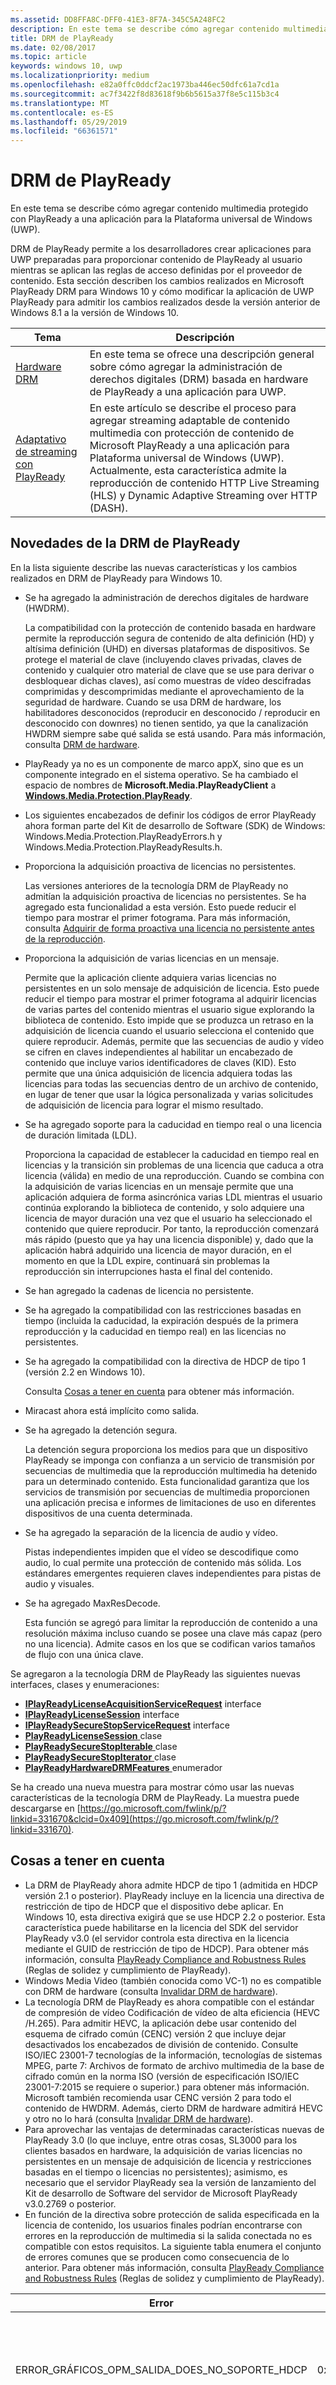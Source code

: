 ```yaml
---
ms.assetid: DD8FFA8C-DFF0-41E3-8F7A-345C5A248FC2
description: En este tema se describe cómo agregar contenido multimedia protegido con PlayReady a una aplicación para la Plataforma universal de Windows (UWP).
title: DRM de PlayReady
ms.date: 02/08/2017
ms.topic: article
keywords: windows 10, uwp
ms.localizationpriority: medium
ms.openlocfilehash: e82a0ffc0ddcf2ac1973ba446ec50dfc61a7cd1a
ms.sourcegitcommit: ac7f3422f8d83618f9b6b5615a37f8e5c115b3c4
ms.translationtype: MT
ms.contentlocale: es-ES
ms.lasthandoff: 05/29/2019
ms.locfileid: "66361571"
---
```

# <a name="playready-drm"></a>DRM de PlayReady



En este tema se describe cómo agregar contenido multimedia protegido con PlayReady a una aplicación para la Plataforma universal de Windows (UWP).

DRM de PlayReady permite a los desarrolladores crear aplicaciones para UWP preparadas para proporcionar contenido de PlayReady al usuario mientras se aplican las reglas de acceso definidas por el proveedor de contenido. Esta sección describen los cambios realizados en Microsoft PlayReady DRM para Windows 10 y cómo modificar la aplicación de UWP PlayReady para admitir los cambios realizados desde la versión anterior de Windows 8.1 a la versión de Windows 10.
 
| Tema                                                                     | Descripción                                                                                                                                                                                                                                                                             |
|---------------------------------------------------------------------------|-----------------------------------------------------------------------------------------------------------------------------------------------------------------------------------------------------------------------------------------------------------------------------------------|
| [Hardware DRM](hardware-drm.md)                                           | En este tema se ofrece una descripción general sobre cómo agregar la administración de derechos digitales (DRM) basada en hardware de PlayReady a una aplicación para UWP.                                                                                                                                                                 |
| [Adaptativo de streaming con PlayReady](adaptive-streaming-with-playready.md) | En este artículo se describe el proceso para agregar streaming adaptable de contenido multimedia con protección de contenido de Microsoft PlayReady a una aplicación para Plataforma universal de Windows (UWP). Actualmente, esta característica admite la reproducción de contenido HTTP Live Streaming (HLS) y Dynamic Adaptive Streaming over HTTP (DASH). |

## <a name="whats-new-in-playready-drm"></a>Novedades de la DRM de PlayReady

En la lista siguiente describe las nuevas características y los cambios realizados en DRM de PlayReady para Windows 10.

-   Se ha agregado la administración de derechos digitales de hardware (HWDRM).

    La compatibilidad con la protección de contenido basada en hardware permite la reproducción segura de contenido de alta definición (HD) y altísima definición (UHD) en diversas plataformas de dispositivos. Se protege el material de clave (incluyendo claves privadas, claves de contenido y cualquier otro material de clave que se use para derivar o desbloquear dichas claves), así como muestras de vídeo descifradas comprimidas y descomprimidas mediante el aprovechamiento de la seguridad de hardware. Cuando se usa DRM de hardware, los habilitadores desconocidos (reproducir en desconocido / reproducir en desconocido con downres) no tienen sentido, ya que la canalización HWDRM siempre sabe qué salida se está usando. Para más información, consulta [DRM de hardware](hardware-drm.md).

-   PlayReady ya no es un componente de marco appX, sino que es un componente integrado en el sistema operativo. Se ha cambiado el espacio de nombres de **Microsoft.Media.PlayReadyClient** a [**Windows.Media.Protection.PlayReady**](https://docs.microsoft.com/uwp/api/Windows.Media.Protection.PlayReady).
-   Los siguientes encabezados de definir los códigos de error PlayReady ahora forman parte del Kit de desarrollo de Software (SDK) de Windows: Windows.Media.Protection.PlayReadyErrors.h y Windows.Media.Protection.PlayReadyResults.h.
-   Proporciona la adquisición proactiva de licencias no persistentes.

    Las versiones anteriores de la tecnología DRM de PlayReady no admitían la adquisición proactiva de licencias no persistentes. Se ha agregado esta funcionalidad a esta versión. Esto puede reducir el tiempo para mostrar el primer fotograma. Para más información, consulta [Adquirir de forma proactiva una licencia no persistente antes de la reproducción](#proactively-acquire-a-non-persistent-license-before-playback).

-   Proporciona la adquisición de varias licencias en un mensaje.

    Permite que la aplicación cliente adquiera varias licencias no persistentes en un solo mensaje de adquisición de licencia. Esto puede reducir el tiempo para mostrar el primer fotograma al adquirir licencias de varias partes del contenido mientras el usuario sigue explorando la biblioteca de contenido. Esto impide que se produzca un retraso en la adquisición de licencia cuando el usuario selecciona el contenido que quiere reproducir. Además, permite que las secuencias de audio y vídeo se cifren en claves independientes al habilitar un encabezado de contenido que incluye varios identificadores de claves (KID). Esto permite que una única adquisición de licencia adquiera todas las licencias para todas las secuencias dentro de un archivo de contenido, en lugar de tener que usar la lógica personalizada y varias solicitudes de adquisición de licencia para lograr el mismo resultado.

-   Se ha agregado soporte para la caducidad en tiempo real o una licencia de duración limitada (LDL).

    Proporciona la capacidad de establecer la caducidad en tiempo real en licencias y la transición sin problemas de una licencia que caduca a otra licencia (válida) en medio de una reproducción. Cuando se combina con la adquisición de varias licencias en un mensaje permite que una aplicación adquiera de forma asincrónica varias LDL mientras el usuario continúa explorando la biblioteca de contenido, y solo adquiere una licencia de mayor duración una vez que el usuario ha seleccionado el contenido que quiere reproducir. Por tanto, la reproducción comenzará más rápido (puesto que ya hay una licencia disponible) y, dado que la aplicación habrá adquirido una licencia de mayor duración, en el momento en que la LDL expire, continuará sin problemas la reproducción sin interrupciones hasta el final del contenido.

-   Se han agregado la cadenas de licencia no persistente.
-   Se ha agregado la compatibilidad con las restricciones basadas en tiempo (incluida la caducidad, la expiración después de la primera reproducción y la caducidad en tiempo real) en las licencias no persistentes.
-   Se ha agregado la compatibilidad con la directiva de HDCP de tipo 1 (versión 2.2 en Windows 10).

    Consulta [Cosas a tener en cuenta](#things-to-consider) para obtener más información.

-   Miracast ahora está implícito como salida.
-   Se ha agregado la detención segura.

    La detención segura proporciona los medios para que un dispositivo PlayReady se imponga con confianza a un servicio de transmisión por secuencias de multimedia que la reproducción multimedia ha detenido para un determinado contenido. Esta funcionalidad garantiza que los servicios de transmisión por secuencias de multimedia proporcionen una aplicación precisa e informes de limitaciones de uso en diferentes dispositivos de una cuenta determinada.

-   Se ha agregado la separación de la licencia de audio y vídeo.

    Pistas independientes impiden que el vídeo se descodifique como audio, lo cual permite una protección de contenido más sólida. Los estándares emergentes requieren claves independientes para pistas de audio y visuales.

-   Se ha agregado MaxResDecode.

    Esta función se agregó para limitar la reproducción de contenido a una resolución máxima incluso cuando se posee una clave más capaz (pero no una licencia). Admite casos en los que se codifican varios tamaños de flujo con una única clave.

Se agregaron a la tecnología DRM de PlayReady las siguientes nuevas interfaces, clases y enumeraciones:

-   [**IPlayReadyLicenseAcquisitionServiceRequest**](https://docs.microsoft.com/uwp/api/Windows.Media.Protection.PlayReady.IPlayReadyLicenseAcquisitionServiceRequest) interface
-   [**IPlayReadyLicenseSession**](https://docs.microsoft.com/uwp/api/Windows.Media.Protection.PlayReady.IPlayReadyLicenseSession) interface
-   [**IPlayReadySecureStopServiceRequest**](https://docs.microsoft.com/uwp/api/Windows.Media.Protection.PlayReady.IPlayReadySecureStopServiceRequest) interface
-   [**PlayReadyLicenseSession** ](https://docs.microsoft.com/uwp/api/Windows.Media.Protection.PlayReady.PlayReadyLicenseSession) clase
-   [**PlayReadySecureStopIterable** ](https://docs.microsoft.com/uwp/api/Windows.Media.Protection.PlayReady.PlayReadySecureStopIterable) clase
-   [**PlayReadySecureStopIterator** ](https://docs.microsoft.com/uwp/api/Windows.Media.Protection.PlayReady.PlayReadySecureStopIterator) clase
-   [**PlayReadyHardwareDRMFeatures** ](https://docs.microsoft.com/uwp/api/Windows.Media.Protection.PlayReady.PlayReadyHardwareDRMFeatures) enumerador

Se ha creado una nueva muestra para mostrar cómo usar las nuevas características de la tecnología DRM de PlayReady. La muestra puede descargarse en [https://go.microsoft.com/fwlink/p/?linkid=331670&clcid=0x409](https://go.microsoft.com/fwlink/p/?linkid=331670).

## <a name="things-to-consider"></a>Cosas a tener en cuenta

-   La DRM de PlayReady ahora admite HDCP de tipo 1 (admitida en HDCP versión 2.1 o posterior). PlayReady incluye en la licencia una directiva de restricción de tipo de HDCP que el dispositivo debe aplicar. En Windows 10, esta directiva exigirá que se use HDCP 2.2 o posterior. Esta característica puede habilitarse en la licencia del SDK del servidor PlayReady v3.0 (el servidor controla esta directiva en la licencia mediante el GUID de restricción de tipo de HDCP). Para obtener más información, consulta [PlayReady Compliance and Robustness Rules](https://www.microsoft.com/playready/licensing/compliance/) (Reglas de solidez y cumplimiento de PlayReady).
-   Windows Media Video (también conocida como VC-1) no es compatible con DRM de hardware (consulta [Invalidar DRM de hardware](hardware-drm.md#override-hardware-drm)).
-   La tecnología DRM de PlayReady es ahora compatible con el estándar de compresión de vídeo Codificación de vídeo de alta eficiencia (HEVC /H.265). Para admitir HEVC, la aplicación debe usar contenido del esquema de cifrado común (CENC) versión 2 que incluye dejar desactivados los encabezados de división de contenido. Consulte ISO/IEC 23001-7 tecnologías de la información, tecnologías de sistemas MPEG, parte 7: Archivos de formato de archivo multimedia de la base de cifrado común en la norma ISO (versión de especificación ISO/IEC 23001-7:2015 se requiere o superior.) para obtener más información. Microsoft también recomienda usar CENC versión 2 para todo el contenido de HWDRM. Además, cierto DRM de hardware admitirá HEVC y otro no lo hará (consulta [Invalidar DRM de hardware](hardware-drm.md#override-hardware-drm)).
-   Para aprovechar las ventajas de determinadas características nuevas de PlayReady 3.0 (lo que incluye, entre otras cosas, SL3000 para los clientes basados en hardware, la adquisición de varias licencias no persistentes en un mensaje de adquisición de licencia y restricciones basadas en el tiempo o licencias no persistentes); asimismo, es necesario que el servidor PlayReady sea la versión de lanzamiento del Kit de desarrollo de Software del servidor de Microsoft PlayReady v3.0.2769 o posterior.
-   En función de la directiva sobre protección de salida especificada en la licencia de contenido, los usuarios finales podrían encontrarse con errores en la reproducción de multimedia si la salida conectada no es compatible con estos requisitos. La siguiente tabla enumera el conjunto de errores comunes que se producen como consecuencia de lo anterior. Para obtener más información, consulta [PlayReady Compliance and Robustness Rules](https://www.microsoft.com/playready/licensing/compliance/) (Reglas de solidez y cumplimiento de PlayReady).

| Error                                                   | Valor      | Descripción                                                                                                                                                                                                                                                                                                                                                                                                                                                                                                 |
|---------------------------------------------------------|------------|-------------------------------------------------------------------------------------------------------------------------------------------------------------------------------------------------------------------------------------------------------------------------------------------------------------------------------------------------------------------------------------------------------------------------------------------------------------------------------------------------------------|
| ERROR\_GRÁFICOS\_OPM\_SALIDA\_DOES\_NO\_SOPORTE\_HDCP  | 0xC0262513 | La Directiva de protección de salida de la licencia requiere que el monitor active la especificación HDCP, pero no se pudo activar.                                                                                                                                                                                                                                                                                                                                                                                              |
| MF\_E\_DIRECTIVA\_NO COMPATIBLE                              | 0xC00D7159 | La Directiva de protección de salida de la licencia requiere que el monitor active la especificación HDCP de tipo 1, pero no se pudo activar.                                                                                                                                                                                                                                                                                                                                                                                |
| DRM\_E\_TEE\_SALIDA\_PROTECCIÓN\_REQUISITOS\_NO\_MÉ | 0x8004CD22 | Este código de error solo se produce cuando se ejecuta en DRM de hardware. La directiva de protección de salida de la licencia requiere que el monitor active el HDCP o reduzca la resolución eficaz del contenido, pero no se puede activar el HDCP y la resolución eficaz del contenido no se puede reducir porque DRM de hardware no admite que se reduzca la resolución del contenido. En la tecnología DRM de software, el contenido sí se reproduce. Consulta [Consideraciones para el uso de DRM de hardware](hardware-drm.md#considerations-for-using-hardware-drm). |
| ERROR\_GRÁFICOS\_OPM\_NO\_ADMITIDOS                    | 0xc0262500 | El controlador de elementos gráficos no admite la protección de salida. Por ejemplo, el monitor está conectado a través de VGA o no está instalado un controlador de elementos gráficos adecuado para la salida digital. En este último caso, el controlador habitual que se instala es el Adaptador de pantalla básico de Microsoft y el problema se resuelve con la instalación de un controlador de gráficos adecuado.                                                                                                                                                  |

## <a name="output-protection"></a>Protección de salida

En la siguiente sección se describe el comportamiento al usar la DRM de PlayReady para Windows 10 con las directivas de protección de salida en una licencia de PlayReady.

La DRM de PlayReady admite los niveles de protección de salida que contiene la **especificación de derechos de multimedia extensible de Microsoft PlayReady**. Este documento puede encontrarse en el paquete de la documentación que se entrega con los productos con licencia de PlayReady.

> [!NOTE]
> Los valores permitidos para los niveles de protección de salida que un servidor de licencias puede establecer se rigen por las [PlayReady Compliance Rules (Reglas de cumplimiento de PlayReady)](https://www.microsoft.com/playready/licensing/compliance/).

La DRM de PlayReady permite la reproducción de contenido con directivas de protección de salida únicamente en conectores de salida del modo especificado en las reglas de cumplimiento de PlayReady. Para obtener más información sobre las condiciones de los conectores de salida especificadas en las reglas de cumplimiento de PlayReady, consulta [Defined Terms for PlayReady Compliance and Robustness Rules](https://www.microsoft.com/playready/licensing/compliance/) (Términos definidos para las reglas de solidez y cumplimiento de PlayReady).

Esta sección se centra en los escenarios de protección de salida con DRM de PlayReady para Windows 10 y de DRM de hardware de PlayReady para Windows 10, que también está disponible en algunos clientes de Windows. Con la HWDRM de PlayReady, todas las protecciones de salida se aplican desde dentro de la implementación de Windows TEE (consulta [DRM de hardware](hardware-drm.md)). Como resultado, algunos comportamientos varían respecto a cuando se usa la SWDRM (DRM de software) de PlayReady:

* Compatibilidad con nivel de protección de salida (OPL) de vídeo Digital sin comprimir 270: PlayReady HWDRM para Windows 10 no admite la resolución de profundidad y exigirá que esté implicada HDCP (ancho de banda alto protección de contenido Digital). Recomendamos que el contenido de alta definición para la HWDRM tenga un OPL mayor de 270 (aunque no es necesario). Además, deberías establecer una restricción de tipo de HDCP en la licencia (HDCP versión 2.2 o posterior).
* A diferencia de la SWDRM, con la HWDRM se aplican protecciones de salida a todos los monitores basadas en el monitor menos capacitado. Por ejemplo, si el usuario tiene dos monitores conectados y uno de ellos es compatible con HDCP y el otro no, se producirá un error en la reproducción si la licencia requiere HDCP, incluso si el contenido solamente se representa en el monitor compatible con HDCP. En el caso de la SWDRM, el contenido se reproducirá siempre que solo se represente en el monitor compatible con HDCP.
* No se garantiza que el cliente pueda usar la HWDRM ni que esta sea segura, a menos que las claves de contenido y las licencias cumplan las siguientes condiciones:
    * La licencia que se use para la clave de contenido de vídeo debe tener un nivel de seguridad mínimo de 3000.
    * El audio debe estar cifrado con una clave de contenido distinta que el vídeo, y la licencia que se use para el audio debe tener un nivel de seguridad mínimo de 2000. Como alternativa, el audio podría dejarse sin cifrar.
* Todos los escenarios de la SWDRM requieren que el nivel mínimo de seguridad de la licencia de PlayReady usado para la clave de contenido de audio o vídeo sea menor o igual a 2000.

### <a name="output-protection-levels"></a>Niveles de protección de salida

En la siguiente tabla se muestran las asignaciones entre varios OPL en la licencia de PlayReady y cómo las aplica la DRM de PlayReady para Windows 10.

#### <a name="video"></a>Vídeo

<table>
    <tr>
        <th rowspan="2">OPL</th>
        <th>Vídeo digital comprimido</th>
        <th colspan="2">Vídeo digital sin comprimir</th>
        <th>TV analógica</th>
    </tr>
    <tr>
        <th>Cualquiera</th>
        <th colspan="2">HDMI, DVI, DisplayPort, MHL</th>
        <th>Componente, compuesto</th>
    </tr>
    <tr>
        <th>100</th>
        <td rowspan="6">N/A\*</td>
        <td colspan="2">Pasa contenido.</td>
        <td>Pasa contenido.</td>
    </tr>
    <tr>
        <th>150</th>
        <td colspan="2" rowspan="2">N/A\*</td>
        <td>Pasa contenido cuando CopyNever de CGMS-A está ocupado o si no se puede usar CGMS A.</td>
    </tr>
    <tr>
        <th>200</th>
        <td>Pasa contenido cuando se usa CopyNever de CGMS-A.</td>
    </tr>
    <tr>
        <th>250</th>
        <td colspan="2">Intenta usar HDCP, pero pasa contenido independientemente del resultado.</td>
        <td rowspan="5">N/A\*</td>
    </tr>
    <tr>
        <th>270</th>
        <td><b>SWDRM</b>: Intenta ponerse en contacto HDCP. Si no se puede usar HDCP, el equipo restringirá la resolución eficaz a 520 000 píxeles por fotograma y pasará el contenido.</td>
        <td><b>HWDRM</b>: Pasa contenido con HDCP. Si no se puede usar HDCP, se bloquea la reproducción en los puertos HDMI/DVI.</td>
    </tr>
    <tr>
        <th>300</th>
        <td colspan="2">
            <p>
                **Cuando no se define la restricción de tipo HDCP:** Pasa contenido con HDCP. Si no se puede usar HDCP, se bloquea la reproducción en los puertos HDMI/DVI.
            </p>
            <p>
                **Cuando se define la restricción de tipo HDCP**: Contenido de pasadas con HDCP 2.2 y el tipo de secuencia de contenido establecido en 1. Si no se puede usar HDCP o el tipo de secuencia de contenido no se puede establecer en 1, se bloquea la reproducción a los puertos HDMI/DVI.
            </p>
        </td>
    </tr>
    <tr>
        <th>400</th>
        <td rowspan="2">Windows 10 nunca pasa contenido de vídeo digital comprimido a salidas, independientemente del valor del OPL posterior. Para obtener más información sobre el contenido de vídeo digital comprimido, consulta <a href="https://www.microsoft.com/playready/licensing/compliance/">Compliance Rules for PlayReady Products</a> (Reglas de cumplimiento para productos PlayReady).</td>
        <td colspan="2" rowspan="2">N/A\*</td>
    </tr>
    <tr>
        <th>500</th>
    </tr>
</table>
<br/>

\* No todos los valores para los niveles de protección de salida se pueden establecer un servidor de licencias. Para obtener más información, consulta [PlayReady Compliance Rules](https://www.microsoft.com/playready/licensing/compliance/) (Reglas de cumplimiento de PlayReady).

#### <a name="audio"></a>Audio

<table>
    <tr>
        <th rowspan="2">OPL</th>
        <th>Audio digital comprimido</th>
        <th>Audio digital sin comprimir</th>
        <th>Audio analógico o USB</th>
    </tr>
    <tr>
        <th>HDMI, DisplayPort, MHL</th>
        <th>HDMI, DisplayPort, MHL</th>
        <th>Cualquiera</th>
    </tr>
    <tr>
        <th>100</th>
        <td rowspan="3">Pasa contenido.</td>
        <td>Pasa contenido.</td>
        <td rowspan="5">Pasa contenido.</td>
    </tr>
    <tr>
        <th>150</th>
        <td rowspan="4">No pasa contenido.</td>
    </tr>
    <tr>
        <th>200</th>
    </tr>
    <tr>
        <th>250</th>
        <td>Pasa contenido cuando se usa HDCP en HDMI, DisplayPort o MHL, o si se usa SCMS y se establece en CopyNever.</td>
    </tr>
    <tr>
        <th>300</th>
        <td>Pasa contenido cuando se usa HDCP en HDMI, DisplayPort o MHL.</td>
    </tr>
</table>
<br/>

### <a name="miracast"></a>Miracast

La DRM de PlayReady permite reproducir contenido a través de la salida Miracast en cuanto se usa HDCP 2.0 o posterior. Sin embargo, en Windows 10, Miracast se considera una salida *digital*. Para obtener más información acerca de los escenarios de Miracast, consulta [PlayReady Compliance Rules](https://www.microsoft.com/playready/licensing/compliance/) (Reglas de cumplimiento de PlayReady). La siguiente tabla delinea las asignaciones entre varios OPL en la licencia de PlayReady y cómo la DRM de PlayReady las aplica en salidas de Miracast.

<table>
    <tr>
        <th>OPL</th>
        <th>Audio digital comprimido</th>
        <th>Audio digital sin comprimir</th>
        <th>Vídeo digital comprimido</th>
        <th>Vídeo digital sin comprimir</th>
    </tr>
    <tr>
        <th>100</th>
        <td rowspan="4">Pasa contenido cuando se usa HDCP 2.0 o posterior. Si no se puede usar, no pasa contenido</td>
        <td>Pasa contenido cuando se usa HDCP 2.0 o posterior. Si no se puede usar, no pasa contenido</td>
        <td rowspan="6">N/A\*</td>
        <td>Pasa contenido cuando se usa HDCP 2.0 o posterior. Si no se puede usar, no pasa contenido</td>
    </tr>
    <tr>
        <th>150</th>
        <td rowspan="3">No pasa contenido.</td>
        <td rowspan="2">N/A\*</td>
    </tr>
    <tr>
        <th>200</th>
    </tr>
    <tr>
        <th>250</th>
        <td rowspan="2">Pasa contenido cuando se usa HDCP 2.0 o posterior. Si no se puede usar, no pasa contenido</td>
    </tr>
    <tr>
        <th>270</th>
        <td colspan="2">N/A\*</td>
    </tr>
    <tr>
        <th>300</th>
        <td>Pasa contenido cuando se usa HDCP 2.0 o posterior. Si no se puede usar, no pasa contenido</td>
        <td>No pasa contenido.</td>
        <td>
            <p>
                **Cuando no se define la restricción de tipo HDCP:** Pasa contenido cuando se usa HDCP 2.0 o posterior. Si no se puede usar, NO pasa contenido.
            </p>
            <p>
                **Cuando se define la restricción de tipo HDCP:** Contenido de pasadas con HDCP 2.2 y el tipo de secuencia de contenido establecido en 1. Si no se puede usar HDCP o el tipo de secuencia de contenido no se puede establecer en 1, no pasa contenido.
            </p>        
        </td>
    </tr>
    <tr>
        <th>400</th>
        <td rowspan="2" colspan="2">N/A\*</td>
        <td rowspan="2">Windows 10 nunca pasa contenido de vídeo digital comprimido a salidas, independientemente del valor del OPL posterior. Para obtener más información sobre el contenido de vídeo digital comprimido, consulta <a href="https://www.microsoft.com/playready/licensing/compliance/">Compliance Rules for PlayReady Products</a> (Reglas de cumplimiento para productos PlayReady).</td>
        <td rowspan="2">N/A\*</td>
    </tr>
    <tr>
        <th>500</th>
    </tr>
</table>
<br/>

\* No todos los valores para los niveles de protección de salida se pueden establecer un servidor de licencias. Para obtener más información, consulta [PlayReady Compliance Rules](https://www.microsoft.com/playready/licensing/compliance/) (Reglas de cumplimiento de PlayReady).

### <a name="additional-explicit-output-restrictions"></a>Restricciones de salida explícitas adicionales

La siguiente tabla describe la implementación de la DRM de PlayReady para Windows 10 de las restricciones explícitas de protección de salida de vídeo digital.

<table>
    <tr>
        <th>Escenario</th>
        <th>GUID</th>
        <th>Si...</th>
        <th>En ese caso...</th>
    </tr>
    <tr>
        <th>Tamaño máximo de descodificación de resolución efectiva</th>
        <td>9645E831-E01D-4FFF-8342-0A720E3E028F</td>
        <td>La salida conectada es: Salida de vídeo digital, Miracast, HDMI, DVI, etc.</td>
        <td>
            <p>
                Pasa contenido cuando está restringido a:  
            </p>
            <ul>
                <li>(a) El ancho del fotograma debe ser menor o igual que el ancho máximo del fotograma en píxeles, y el alto del fotograma menor o igual que el alto máximo del fotograma en píxeles, o</li>
                <li>(b) El alto del fotograma debe ser menor o igual que el ancho máximo del fotograma en píxeles, y el ancho del fotograma menor o igual que el alto máximo del fotograma en píxeles.</li>
            </ul>                   
        </td>
    </tr>
    <tr>
        <th>Restricción del tipo de HDCP</th>
        <td>ABB2C6F1-E663-4625-A945-972D17B231E7</td>
        <td>La salida conectada es: Salida de vídeo digital, Miracast, HDMI, DVI, etc.</td>
        <td>Pasa contenido con HDCP 2.2 y el tipo de secuencia de contenido establecido en 1. Si no se puede usar HDCP 2.2 o el tipo de secuencia de contenido no se puede establecer en 1, no pasa contenido. También debe especificarse el nivel de protección de salida del vídeo digital sin comprimir de un valor mayor o igual a 271</td>
    </tr>
</table>
<br/>

La siguiente tabla describe la implementación de la DRM de PlayReady para Windows 10 de las restricciones explícitas de protección de salida de vídeo analógico.

<table>
    <tr>
        <th>Escenario</th>
        <th>GUID</th>
        <th>Si...</th>
        <th colspan="2">En ese caso...</th>
    </tr>
    <tr>
        <th>Monitor de PC analógico</th>
        <td>D783A191-E083-4BAF-B2DA-E69F910B3772</td>
        <td>Salida conectada es: VGA, DVI&ndash;analógico, etcetera.</td>
        <td><b>SWDRM:</b> PC se restringen la resolución efectiva para 520,000 epx por fotograma y pasar contenido</td>
        <td><b>HWDRM:</b> No pasa contenido.</td>
    </tr>
    <tr>
        <th>Componente analógico</th>
        <td>811C5110-46C8-4C6E-8163-C0482A15D47E</td>
        <td>La salida conectada es: Componente</td>
        <td><b>SWDRM:</b> PC se restringen la resolución efectiva para 520,000 epx por fotograma y pasar contenido</td>
        <td><b>HWDRM:</b> No pasa contenido.</td>
    </tr>
    <tr>
        <th rowspan="2">Salidas de TV analógica</th>
        <td>2098DE8D-7DDD-4BAB-96C6-32EBB6FABEA3</td>
        <td>El OPL de la TV analógica es menor que 151.</td>
        <td colspan="2">Debe usarse CGMS-A.</td>
    </tr>
    <tr>
        <td>225CD36F-F132-49EF-BA8C-C91EA28E4369</td>
        <td>El OPL de la TV analógica es menor que 101 y la licencia no contiene 2098DE8D-7DDD-4BAB-96C6-32EBB6FABEA3.</td>
        <td colspan="2">Debe intentarse el uso de CGMS-A, pero el contenido se puede reproducir independientemente del resultado.</td>
    </tr>
    <tr>
        <th>Control de la ganancia y franjas de color automáticos</th>
        <td>C3FD11C6-F8B7-4D20-B008-1DB17D61F2DA</td>
        <td>Pasar contenido con una resolución menor o igual a 520 000 px a una salida de TV analógica</td>
        <td colspan="2">Establece AGC solo para el vídeo de componente y el modo PAL cuando la resolución es inferior a 520 000 px y establece la información de AGC y franjas de color para NTSC cuando la resolución es inferior a 520 000 px, de acuerdo con lo indicado en la tabla 3.5.7.3. en las reglas de cumplimiento</td>
    </tr>
    <tr>
        <th>Solo salida digital</th>
        <td>760AE755-682A-41E0-B1B3-DCDF836A7306</td>
        <td>La salida conectada es analógica</td>
        <td colspan="2">No pasa contenido.</td>
    </tr>
</table>
<br/>

> [!NOTE]
> Si se usa una llave de adaptador, como "Mini DisplayPort a VGA" para la reproducción, Windows 10 ve el resultado como salida de vídeo digital y no puede aplicar las directivas de vídeo analógico.

En la siguiente tabla se describe la implementación de DRM de PlayReady para Windows 10 que permite reproducir en otras circunstancias.

<table>
    <tr>
        <th>Escenario</th>
        <th>GUID</th>
        <th>Si...</th>
        <th colspan="2">En ese caso...</th>
    </tr>
    <tr>
        <th>Salida desconocida</th>
        <td>786627D8-C2A6-44BE-8F88-08AE255B01A7</td>
        <td>Si no se puede determinar la salida de un modo razonable o no se puede establecer OPM con el controlador de gráficos.</td>
        <td><b>SWDRM:</b> Pasa contenido.</td>
        <td><b>HWDRM:</b> No pasa contenido.</td>
    </tr>
    <tr>
        <th>Salida desconocida con restricción.</th>
        <td>B621D91F-EDCC-4035-8D4B-DC71760D43E9</td>
        <td>Si no se puede determinar la salida de un modo razonable o no se puede establecer OPM con el controlador de gráficos.</td>
        <td><b>SWDRM:</b> PC se restringen la resolución efectiva para 520,000 epx por fotograma y pasar contenido</td>
        <td><b>HWDRM:</b> No pasa contenido.</td>
    </tr>
</table>
<br/>

## <a name="prerequisites"></a>Requisitos previos

Antes de empezar a crear la aplicación para UWP protegida con PlayReady, es necesario instalar el siguiente software en el sistema:

-   Windows 10.
-   Si se está compilando aplicaciones para UWP cualquiera de los ejemplos de DRM de PlayReady, debe utilizar Microsoft Visual Studio 2015 o posterior para compilar los ejemplos. Todavía puede utilizar Microsoft Visual Studio 2013 para compilar cualquiera de los ejemplos de DRM de PlayReady para las aplicaciones de Windows 8.1 Store.

<!--This is no longer available-->
<!--If you are planning to play back MPEG-2/H.262 content on your app, you must also download and install [Windows 8.1 Media Center Pack](https://go.microsoft.com/fwlink/p/?LinkId=626876).-->

## <a name="playready-uwp-app-migration-guide"></a>Guía de migración de la aplicación para UWP de PlayReady

Esta sección incluye información sobre cómo migrar las aplicaciones existentes de PlayReady Windows 8.x Store a Windows 10.

El espacio de nombres PlayReady aplicaciones para UWP en Windows 10 se ha cambiado de **Microsoft.Media.PlayReadyClient** a [ **Windows.Media.Protection.PlayReady**](https://docs.microsoft.com/uwp/api/Windows.Media.Protection.PlayReady). Esto significa que tendrás que buscar y reemplazar el espacio de nombres antiguo por uno nuevo en el código. Seguirás haciendo referencia a un archivo winmd. Forma parte de windows.media.winmd en el sistema operativo Windows 10. Está en el windows.winmd como parte del Windows SDK de TH. Para UWP, se hace referencia en windows.foundation.univeralappcontract.winmd.

Para reproducir contenido protegido por PlayReady de alta definición (HD) (1080p) y contenido de altísima definición (UHD), tendrás que implementar DRM de hardware PlayReady. Para obtener información sobre cómo implementar DRM de hardware PlayReady, consulta [DRM de hardware](hardware-drm.md).

Algunos contenidos no son compatibles con la tecnología DRM de hardware. Para obtener información acerca de cómo deshabilitar DRM de hardware y habilitar DRM de software DRM, consulta [Invalidar DRM de hardware](hardware-drm.md#override-hardware-drm).

En lo relacionado con el administrador de protección multimedia, asegúrate de que el código tenga la siguiente configuración si es que no la tiene ya:

```cs
var mediaProtectionManager = new Windows.Media.Protection.MediaProtectionManager();

mediaProtectionManager.Properties["Windows.Media.Protection.MediaProtectionSystemId"] = 
             '{F4637010-03C3-42CD-B932-B48ADF3A6A54}'
var cpsystems = new Windows.Foundation.Collections.PropertySet();
cpsystems["{F4637010-03C3-42CD-B932-B48ADF3A6A54}"] = 
                "Windows.Media.Protection.PlayReady.PlayReadyWinRTTrustedInput";
mediaProtectionManager.Properties["Windows.Media.Protection.MediaProtectionSystemIdMapping"] = cpsystems;

mediaProtectionManager.Properties["Windows.Media.Protection.MediaProtectionContainerGuid"] = 
                "{9A04F079-9840-4286-AB92-E65BE0885F95}";
```

## <a name="proactively-acquire-a-non-persistent-license-before-playback"></a>Adquirir de forma proactiva una licencia no persistente antes de la reproducción

En esta sección se describe cómo obtener licencias no persistentes de forma proactiva antes de que empiece la reproducción.

En versiones anteriores del DRM de PlayReady, las licencias no persistentes solo se podían obtener de forma reactiva durante la reproducción. En esta versión, puedes adquirir licencias no persistentes de forma proactiva antes de que empiece la reproducción.

1.  Crear de forma proactiva una sesión de reproducción donde se pueda almacenar la licencia no persistente. Por ejemplo:

    ```cs
    var cpsystems = new Windows.Foundation.Collections.PropertySet();       
    cpsystems["{F4637010-03C3-42CD-B932-B48ADF3A6A54}"] = "Windows.Media.Protection.PlayReady.PlayReadyWinRTTrustedInput"; // PlayReady

    var pmpSystemInfo = new Windows.Foundation.Collections.PropertySet();
    pmpSystemInfo["Windows.Media.Protection.MediaProtectionSystemId"] = "{F4637010-03C3-42CD-B932-B48ADF3A6A54}";
    pmpSystemInfo["Windows.Media.Protection.MediaProtectionSystemIdMapping"] = cpsystems;
    var pmpServer = new Windows.Media.Protection.MediaProtectionPMPServer( pmpSystemInfo );
    ```

2.  Vincula esa sesión de reproducción a la clase de adquisición de licencia. Por ejemplo:

    ```cs
    var licenseSessionProperties = new Windows.Foundation.Collections.PropertySet();
    licenseSessionProperties["Windows.Media.Protection.MediaProtectionPMPServer"] = pmpServer;
    var licenseSession = new Windows.Media.Protection.PlayReady.PlayReadyLicenseSession( licenseSessionProperties );
    ```

3.  Crea una solicitud de servicio de licencia. Por ejemplo:

    ```cs
    var laSR = licenseSession.CreateLAServiceRequest();
    ```

4.  Realiza la adquisición de licencia con la solicitud de servicio creada en el paso 3. La licencia se almacenará en la sesión de reproducción.
5.  Vincula la sesión de reproducción al origen multimedia de la reproducción. Por ejemplo:

    ```cs
    licenseSession.configureMediaProtectionManager( mediaProtectionManager );
    videoPlayer.msSetMediaProtectionManager( mediaProtectionManager );
    ```
    
## <a name="query-for-protection-capabilities"></a>Consultar las capacidades de protección
A partir de Windows 10, versión 1703, puedes consultar las funcionalidades de DRM de hardware, como descodificar códecs, la resolución y las protecciones de salida (HDCP). Las consultas se realizan con el método [**IsTypeSupported**](https://docs.microsoft.com/uwp/api/windows.media.protection.protectioncapabilities.istypesupported) que toma una cadena que representa las funcionalidades para las que se consulta al soporte técnico y una cadena que especifica el sistema de claves al que se aplica la consulta. Para una lista de los valores de cadena compatibles, consulta la página de referencia de la API para [**IsTypeSupported**](https://docs.microsoft.com/uwp/api/windows.media.protection.protectioncapabilities.istypesupported). En el siguiente ejemplo de código se muestra el uso de este método.  

    ```cs
    using namespace Windows::Media::Protection;

    ProtectionCapabilities^ sr = ref new ProtectionCapabilities();

    ProtectionCapabilityResult result = sr->IsTypeSupported(
    L"video/mp4; codecs=\"avc1.640028\"; features=\"decode-bpp=10,decode-fps=29.97,decode-res-x=1920,decode-res-y=1080\"",
    L"com.microsoft.playready");

    switch (result)
    {
        case ProtectionCapabilityResult::Probably:
        // Queue up UHD HW DRM video
        break;

        case ProtectionCapabilityResult::Maybe:
        // Check again after UI or poll for more info.
        break;

        case ProtectionCapabilityResult::NotSupported:
        // Do not queue up UHD HW DRM video.
        break;
    }
    ```
## <a name="add-secure-stop"></a>Agregar una detención segura

Esta sección describe cómo agregar una detención segura a una aplicación para UWP.

La detención segura proporciona los medios para que un dispositivo PlayReady se imponga con confianza a un servicio de transmisión por secuencias de multimedia que la reproducción multimedia ha detenido para un determinado contenido. Esta funcionalidad garantiza que los servicios de transmisión por secuencias de multimedia proporcionen una aplicación precisa e informes de limitaciones de uso en diferentes dispositivos de una cuenta determinada.

Hay dos escenarios principales para el envío de un desafío de detención segura:

-   Cuando se detiene la presentación multimedia porque se ha alcanzado el final del contenido o cuando el usuario detiene la presentación multimedia en algún lugar en mitad del proceso.
-   Cuando la sesión anterior termina inesperadamente (por ejemplo, debido a un bloqueo del sistema o la aplicación). La aplicación tendrá que consultar, ya sea al inicio o apagado, las sesiones de detención segura pendientes y enviar los desafíos independientemente de otras reproducciones de multimedia.

Para una implementación de muestra de detención segura, consulta el archivo securestop.cs en la muestra de PlayReady ubicada en [https://go.microsoft.com/fwlink/p/?linkid=331670&clcid=0x409](https://go.microsoft.com/fwlink/p/?linkid=331670).

## <a name="use-playready-drm-on-xbox-one"></a>Usar DRM de PlayReady en Xbox One

Para usar DRM de PlayReady en una aplicación para UWP en Xbox One, primero debe registrar su [centro de partners](https://partner.microsoft.com/dashboard) cuenta que usa para publicar la aplicación para la autorización usar PlayReady. Puedes hacerlo de dos maneras distintas:

* Hacer que tu contacto de Microsoft solicite permiso.
* Se aplican para la autorización mediante el envío de su nombre de cuenta y la empresa del centro de partners para [ pronxbox@microsoft.com ](mailto:pronxbox@microsoft.com).

Una vez que recibas la autorización, tendrás que agregar un elemento `<DeviceCapability>` adicional en el manifiesto de la aplicación. Tendrás que hacerlo de forma manual porque actualmente no hay ninguna opción disponible en el Diseñador de manifiestos de aplicaciones. Sigue estos pasos para configurarlo:

1. Con el proyecto abierto en Visual Studio, abre el **Explorador de soluciones** y haz clic en **Package.appxmanifest**.
2. Selecciona **Abrir con...** , elige **Editor XML (texto)** y haz clic en **Aceptar**.
3. Entre las etiquetas `<Capabilities>`, agrega la siguiente `<DeviceCapability>`:

    ```xml
    <DeviceCapability Name="6a7e5907-885c-4bcb-b40a-073c067bd3d5" />
    ```

4. Guarde el archivo.

Por último, hay una última consideración al usar PlayReady en Xbox One: en los kits de desarrollo, existe un límite de SL150 (es decir, no pueden reproducir contenido de SL2000 o SL3000). Los dispositivos comerciales pueden reproducir contenido con mayor niveles de seguridad, pero para probar la aplicación en un kit de desarrollo, tendrás que usar contenido de SL150. Puedes probar este contenido de las siguientes formas:

* Usa el contenido de prueba protegido que requiere licencias de SL150.
* Implementa la lógica para que solo determinadas cuentas de prueba autenticadas puedan adquirir licencias de SL150 para cierto contenido.

Usa el enfoque que tiene más sentido para tu empresa y el producto.


## <a name="see-also"></a>Vea también
- [Reproducción de multimedia](media-playback.md)




